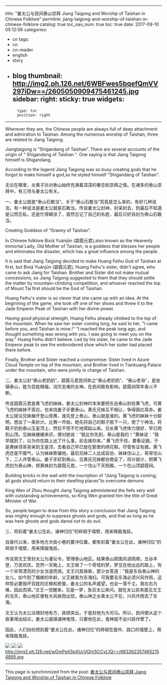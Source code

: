 
---
title: "姜太公与民间泰山崇拜 Jiang Taigong and Worship of Taishan in Chinese Folklore"
permlink: jiang-taigong-and-worship-of-taishan-in-chinese-folklore
catalog: true
toc_nav_num: true
toc: true
date: 2017-09-10 05:12:06
categories:
- cn
tags:
- cn
- cn-reader
- english
- story
- blog
thumbnail: http://img2.ph.126.net/6WBFwes5bqefQmVV297iDw==/2605050909475461245.jpg
sidebar:
    right:
        sticky: true
widgets:
    -
        type: toc
        position: right
---


Wherever they are, the Chinese people are always full of deep attachment and admiration to Taishan. Among the numerous worship of Taishan, three are related to Jiang Taigong.

Jiangtaigong is “Shigandang of Taishan”. There are several accounts of the origin of " Shigandang of Taishan ". One saying is that Jiang Taigong himself is Shigandang.

According to the legend Jiang Taigong was so busy creating gods that he forgot to make himself a god,so he styled himself "Shigandang of Taishan".

无论在哪里，炎黄子孙对泰山始终充满着深深的眷恋和崇拜之情。在诸多的泰山崇拜中，有三项与姜太公有关。

一、姜太公就是“泰山石敢当”。关于“泰山石敢当”究竟是怎么来的，有好几种说法。有一种说法是姜太公就是石敢当。传说姜太公封神，封来封去，到最后不知道是公而忘私，还是忙得糊涂了，竟然忘记了自己的名姓，最后只好自封为泰山石敢当。

Creating Goddess of “Granny of Taishan”. 

In Chinese folklore Bìxiá Yuánjūn (碧霞元君),also known as the Heavenly Immortal Lady, Old Mother of Taishan, is a goddess that blesses her people and eliminates the disaster, which has a great influence among the people. 

It is said that Jiang Taigong decided to make Huang Feihu God of Taishan at first, but Bìxiá Yuánjūn (碧霞元君), Huang Feihu's sister, didn't agree, who came to ask Jiang for Taishan. Brother and Sister did not make mutual concessions, so Jiang Taigong suggested to them that they should settle the matter by mountain-climbing competition, and whoever reached the top of Mount Tai first should be the God of Taishan.

Huang Feihu's sister is so clever that she came up with an idea. At the beginning of the game, she took off one of her shoes and threw it to the Jade Emperor Peak of Taishan with her divine power. 

Having good physical strength, Huang Feihu already climbed to the top of the mountain. When he saw her sister coming long, he said to her, "I came before you, and Taishan is mine.!" “I reached the peak long ago, and thought something was wrong with you. I was going to meet you on the way." Huang Feihu didn’t believe. Led by his sister, he came to the Jade Emperor peak to see the embroidered shoe which her sister had placed there before. 

Finally, Brother and Sister reached a compromise: Sister lived in Azure Cloud Temple on top of the mountain, and Brother lived in Tiankuang Palace under the mountain, who were jointly in charge of Taishan.

二、姜太公封“泰山老奶奶”。碧霞元君民间称之“泰山老奶奶”、“泰山老母”，是坐镇泰山，能为百姓赐福，消灾去难的女神。在民间极有影响，碧霞祠常年香火不断。

传说碧霞元君是黄飞虎的妹妹，姜太公封神时本来要把东岳泰山封给黄飞虎，可黄飞虎的妹妹不答应，也来找姜子牙要泰山。黄氏兄妹互不相让，争得面红耳赤。姜太公提议兄妹展开登山竞赛，谁先登上泰山，泰山就是谁的。黄飞虎的妹妹十分聪明，想出了一条妙计。比赛一开始，她先将自己的鞋子脱下一只，使了个神法，将鞋子扔到泰山玉皇顶上，然后不慌不忙地爬起山来。兄长黄飞虎体力很好，早已爬到山顶。见妹妹姗姗来迟，便对她说：“我比你先到，泰山是我的！”黄妹说：“我早就到了，以为你在路上出了什么事，前去接你来。” 黄飞虎不信，要看证据，于是黄妹领哥哥来到玉皇顶，去看自己早已放在那里的绣花鞋。尽管有证有据，黄飞虎还是不服气，认为妹妹欺骗他。最后兄妹二人达成妥协，妹妹住山上，哥哥住山下，二人共管泰山。姜子牙赶到泰山，见黄氏兄妹都协商妥了，将计就计，把黄飞虎封为泰山神，把黄妹封为碧霞元君，一个住山下天贶殿，一个在山顶碧霞祠。

Building bricks in the wall with the inscription of “Jiang Taigong is coming; all gods should return to their dwelling places”to overcome demons

King Wen of Zhou thought Jiang Taigong administered the fiefs very well with outstanding achievements, so King Wen granted him the title of Great Minister of War. 

So, people began to draw from this story a conclusion that Jiang Taigong was mighty enough to suppress ghosts and gods, and that as long as he was here ghosts and gods dared not to do evil. 

三、将刻着“姜太公在此，诸神归位”的砖砌于墙壁，用来降服鬼妖。

自唐代以来，很多地方大街小巷的要冲位置，都有刻着“姜太公在此，诸神归位”的砖砌于墙壁，用来降服鬼妖。

传说周文王曾封太公为灌坛令，管理泰山地区。结果泰山周围风调雨顺，五谷丰登，万民欢庆。忽然一天晚上，文王做了一个奇怪的梦。梦见在他出巡的路上，有一个非常漂亮的少女当道而哭。文王问其缘故，那少女答道：“我是东岳泰山神的女儿，如今到了婚嫁的年龄，父王嫁我为东海妇。可我要去东海必须兴风作雨，这样势必要毁坏百姓的庄稼和房屋，姜太公的名声威望，也会一落千丈。我左右为难，因此而哭。”文王一觉醒来，见是一梦，急召太公来问。就在太公前来面见文王的当天，泰山地区便有大风疾雨出现，泰山神之女乘太公不在，兴风作雨去了东海。

文王认为太公治理封地有方，政绩突出，于是封他为大司马。所以，民间便从这个故事得出结论，姜太公威镇诸神鬼怪，只要他在此，鬼神就不会兴妖作孽了。

因此，人们纷纷把刻着“姜太公在此，诸神归位”的砖砌在屋外、路口的墙壁上，用来降服鬼妖。

![](http://img2.ph.126.net/6WBFwes5bqefQmVV297iDw==/2605050909475461245.jpg)
![](http://img0.ph.126.net/koUxN0dCe3xBDoPuK7yfmQ==/6632453150352446973.jpg)
![](http://img0.ph.126.net/g9i7AP0VLCL5m8TWRwQiog==/6632488334724533085.jpg)
http://img2.ph.126.net/wGmPeXSpXUcVGhr5CCyL1Q==/6632623574652154895.jpg

- - -

This page is synchronized from the post: [姜太公与民间泰山崇拜 Jiang Taigong and Worship of Taishan in Chinese Folklore](https://steemit.com/@bring/jiang-taigong-and-worship-of-taishan-in-chinese-folklore)

